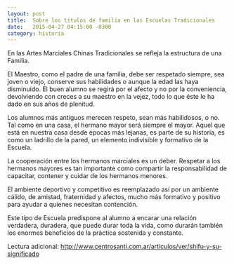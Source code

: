 ```yaml
---
layout: post
title:  Sobre los títulos de familia en las Escuelas Tradicionales
date:   2015-04-27 04:15:00 -0300
category: historia
---
```

En las Artes Marciales Chinas Tradicionales se refleja la estructura de una Familia.

El Maestro, como el padre de una familia, debe ser respetado siempre, sea joven o viejo, conserve sus habilidades o aunque la edad las haya disminuido. El buen alumno se regirá por el afecto y no por la conveniencia, devolviendo con creces a su maestro en la vejez, todo lo que éste le ha dado en sus años de plenitud.

Los alumnos más antiguos merecen respeto, sean más habilidosos, o no. Tal como en una casa, el hermano mayor será siempre el mayor. Aquel que está en nuestra casa desde épocas más lejanas, es parte de su historia, es como un ladrillo de la pared, un elemento indivisible y formativo de la Escuela.

La cooperación entre los hermanos marciales es un deber. Respetar a los hermanos mayores es tan importante como compartir la responsabilidad de capacitar, contener y cuidar de los hermanos menores.

El ambiente deportivo y competitivo es reemplazado así por un ambiente cálido, de amistad, fraternidad y afectos, mucho más formativo y positivo para ayudar a quienes necesitan contención.

Este tipo de Escuela predispone al alumno a encarar una relación verdadera, duradera, que puede durar toda la vida, como durarán también los enormes beneficios de la práctica sostenida y constante.

Lectura adicional: <http://www.centrosanti.com.ar/articulos/ver/shifu-y-su-significado>